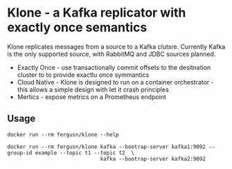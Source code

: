 # Klone - a Kafka replicator with exactly once semantics

Klone replicates messages from a source to a Kafka clutsre. Currently Kafka is the only supported source, with RabbitMQ and JDBC sources planned. 

- Exactly Once - use transactionally commit offsets to the desitnation cluster to to provide exactlu once symmantics
- Cloud Native - Klone is designed to run on a container orchestrator - this allows a simple design with let it crash principles
- Mertics - expose metrics on a Prometheus endpoint

## Usage

```shell
docker run --rm fergusn/klone --help

docker run --rm fergusn/klone kafka --bootrap-server kafka1:9092 --group-id example --topic t1 --topic t2  \
                              kafka --bootrap-server kafka2:9092 
                             
```
